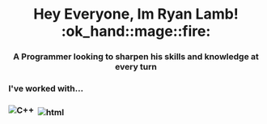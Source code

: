 <h1 align="center">Hey Everyone, Im Ryan Lamb! :ok_hand::mage::fire:</h1>
<h3 align="center">A Programmer looking to sharpen his skills and knowledge at every turn </h3>

<p align="left">
  
<h3> I've worked with... <h3>

<img alt="C++" src="https://img.shields.io/badge/c++-%2300599C.svg?style=for-the-badge&logo=c%2B%2B&logoColor=white"/>
<img src="/media/julialangbadge.png" alt="html" style="vertical-align:top; margin:4px">

                                       
                                       
</p>
